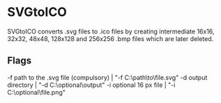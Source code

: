 # SVGtoICO

SVGtoICO converts .svg files to .ico files by creating intermediate 16x16, 32x32, 48x48, 128x128 and 256x256 .bmp files which are later deleted.

## Flags
-f path to the .svg file (compulsory)     | "-f C:\\path\to\file.svg" 
-d output directory                       | "-d C:\\optional\output"
-i optional 16 px file                    | "-i C:\\optional\file.png"
